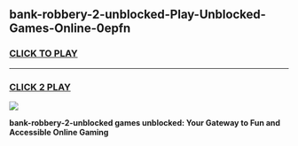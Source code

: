 
## bank-robbery-2-unblocked-Play-Unblocked-Games-Online-0epfn
<h3>
<a href="https://premium76.site?title=bank-robbery-2-unblocked&ref=25A">CLICK TO PLAY</a></h3>
<hr>

<h3>
<a href="https://premium76.site?title=bank-robbery-2-unblocked&ref=25A">CLICK 2 PLAY</a>
  
</h3>

<a href="https://premium76.site?title=bank-robbery-2-unblocked&ref=25A"><img src="https://clearcache.store/games.png"></a>


**bank-robbery-2-unblocked games unblocked: Your Gateway to Fun and Accessible Online Gaming**
